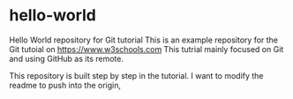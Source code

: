# hello-world
Hello World repository for Git tutorial
This is an example repository for the Git tutoial on https://www.w3schools.com
This tutrial mainly focused on Git and using GitHub as its remote.

This repository is built step by step in the tutorial.
I want to modify the readme to push into the origin,
